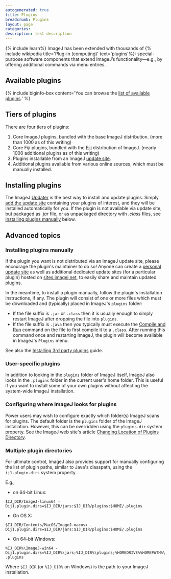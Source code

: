 ```yaml
---
autogenerated: true
title: Plugins
breadcrumb: Plugins
layout: page
categories: 
description: test description
---
```


{% include learn%}
ImageJ has been extended with thousands of {% include wikipedia title='Plug-in (computing)' text='plugins'%}: special-purpose software components that extend ImageJ’s functionality—e.g., by offering additional commands via menu entries.

## Available plugins

{% include biginfo-box content='You can browse the [list of available plugins](Category_Plugins ).' %}

## Tiers of plugins

There are four tiers of plugins:

1.  Core ImageJ plugins, bundled with the base ImageJ distribution. (more than 1000 as of this writing)
2.  Core Fiji plugins, bundled with the [Fiji](Fiji ) distribution of ImageJ. (nearly 1000 additional plugins as of this writing)
3.  Plugins installable from an ImageJ [update site](update_site ).
4.  Additional plugins available from various online sources, which must be manually installed.

## Installing plugins

The ImageJ [Updater](Updater ) is the best way to install and update plugins. Simply [add the update site](Update_Sites ) containing your plugins of interest, and they will be installed automatically for you. If the plugin is not available via update site, but packaged as *.jar* file, or as unpackaged directory with *.class* files, see [Installing plugins manually](#Installing_plugins_manually "wikilink") below.

## Advanced topics

### Installing plugins manually

If the plugin you want is not distributed via an ImageJ update site, please encourage the plugin's maintainer to do so\! Anyone can create a [personal update site](personal_update_site ) as well as additional dedicated update sites (for a particular plugin) hosted on [sites.imagej.net](http://sites.imagej.net/), to easily share and maintain updated plugins.

In the meantime, to install a plugin manually, follow the plugin's installation instructions, if any. The plugin will consist of one or more files which must be downloaded and (typically) placed in ImageJ's `plugins` folder:

  - If the file suffix is `.jar` or `.class` then it is usually enough to simply restart ImageJ after dropping the file into `plugins`.
  - If the file suffix is `.java` then you typically must execute the [Compile and Run](https://imagej.net/docs/guide/146-31.html#toc-Subsection-31.5) command on the file to first compile it to a `.class`. After running this command once and restarting ImageJ, the plugin will become available in ImageJ's `Plugins` menu.

See also the [Installing 3rd party plugins](Installing_3rd_party_plugins ) guide.

### User-specific plugins

In addition to looking in the `plugins` folder of ImageJ itself, ImageJ also looks in the `.plugins` folder in the current user's home folder. This is useful if you want to install some of your own plugins without affecting the system-wide ImageJ installation.

### Configuring where ImageJ looks for plugins

Power users may wish to configure exactly which folder(s) ImageJ scans for plugins. The default folder is the `plugins` folder of the ImageJ installation. However, this can be overridden using the `plugins.dir` system property. See the ImageJ web site's article [Changing Location of Plugins Directory](https://imagej.net/docs/menus/plugins.html#dir).

### Multiple plugin directories

For ultimate control, ImageJ also provides support for manually configuring the list of plugin paths, similar to Java's classpath, using the `ij1.plugin.dirs` system property.

E.g.,

  - on 64-bit Linux:

`$IJ_DIR/ImageJ-linux64 -Dij1.plugin.dirs=$IJ_DIR/jars:$IJ_DIR/plugins:$HOME/.plugins`

  - On OS X:

`$IJ_DIR/Contents/MacOS/ImageJ-macosx -Dij1.plugin.dirs=$IJ_DIR/jars:$IJ_DIR/plugins:$HOME/.plugins`

  - On 64-bit Windows:

`%IJ_DIR%\ImageJ-win64 -Dij1.plugin.dirs=%IJ_DIR%\jars;%IJ_DIR%\plugins;%HOMEDRIVE%%HOMEPATH%\.plugins`

Where `$IJ_DIR` (or `%IJ_DIR%` on Windows) is the path to your ImageJ installation.

